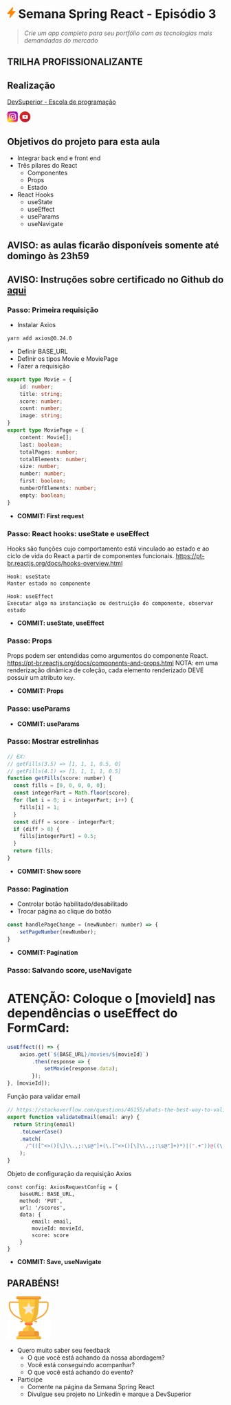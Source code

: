 # ![DevSuperior logo](https://raw.githubusercontent.com/devsuperior/bds-assets/main/ds/devsuperior-logo-small.png) Semana Spring React - Episódio 3
>  *Crie um app completo para seu portfólio com as tecnologias mais demandadas do mercado*
## TRILHA PROFISSIONALIZANTE

## Realização
[DevSuperior - Escola de programação](https://devsuperior.com.br)

[![DevSuperior no Instagram](https://raw.githubusercontent.com/devsuperior/bds-assets/main/ds/ig-icon.png)](https://instagram.com/devsuperior.ig)
[![DevSuperior no Youtube](https://raw.githubusercontent.com/devsuperior/bds-assets/main/ds/yt-icon.png)](https://youtube.com/devsuperior)

## Objetivos do projeto para esta aula
- Integrar back end e front end
- Três pilares do React
  - Componentes
  - Props
  - Estado
- React Hooks
  - useState
  - useEffect
  - useParams
  - useNavigate

## AVISO: as aulas ficarão disponíveis somente até domingo às 23h59

## AVISO: Instruções sobre certificado no Github do [aqui](https://github.com/devsuperior/sds-dsmovie/tree/main/_certificado)

### Passo: Primeira requisição

- Instalar Axios
```bash
yarn add axios@0.24.0
```
- Definir BASE_URL
- Definir os tipos Movie e MoviePage
- Fazer a requisição

```typescript
export type Movie = {
    id: number;
    title: string;
    score: number;
    count: number;
    image: string;
}
export type MoviePage = {
    content: Movie[];
    last: boolean;
    totalPages: number;
    totalElements: number;
    size: number;
    number: number;
    first: boolean;
    numberOfElements: number;
    empty: boolean;
}
```
- **COMMIT: First request**
### Passo: React hooks: useState e useEffect
Hooks são funções cujo comportamento está vinculado ao estado e ao ciclo de vida do React a partir de componentes funcionais.
https://pt-br.reactjs.org/docs/hooks-overview.html
```
Hook: useState
Manter estado no componente
```
```
Hook: useEffect
Executar algo na instanciação ou destruição do componente, observar estado
```
- **COMMIT: useState, useEffect**
### Passo: Props
Props podem ser entendidas como argumentos do componente React.
https://pt-br.reactjs.org/docs/components-and-props.html
NOTA: em uma renderização dinâmica de coleção, cada elemento renderizado DEVE possuir um atributo `key`.
- **COMMIT: Props**
### Passo: useParams
- **COMMIT: useParams**
### Passo: Mostrar estrelinhas
```js
// EX:
// getFills(3.5) => [1, 1, 1, 0.5, 0]
// getFills(4.1) => [1, 1, 1, 1, 0.5]
function getFills(score: number) {
  const fills = [0, 0, 0, 0, 0];
  const integerPart = Math.floor(score);
  for (let i = 0; i < integerPart; i++) {
    fills[i] = 1;
  }
  const diff = score - integerPart;
  if (diff > 0) {
    fills[integerPart] = 0.5;
  }
  return fills;
}
```


- **COMMIT: Show score**


### Passo: Pagination

- Controlar botão habilitado/desabilitado
- Trocar página ao clique do botão

```js
const handlePageChange = (newNumber: number) => {
    setPageNumber(newNumber);
}
```

- **COMMIT: Pagination**


### Passo: Salvando score, useNavigate

# ATENÇÃO: Coloque o [movieId] nas dependências o useEffect do FormCard:
```js
useEffect(() => {
    axios.get(`${BASE_URL}/movies/${movieId}`)
        .then(response => {
            setMovie(response.data);
        });
}, [movieId]);
```

Função para validar email

```javascript
// https://stackoverflow.com/questions/46155/whats-the-best-way-to-validate-an-email-address-in-javascript
export function validateEmail(email: any) {
  return String(email)
    .toLowerCase()
    .match(
      /^(([^<>()[\]\\.,;:\s@"]+(\.[^<>()[\]\\.,;:\s@"]+)*)|(".+"))@((\[[0-9]{1,3}\.[0-9]{1,3}\.[0-9]{1,3}\.[0-9]{1,3}\])|(([a-zA-Z\-0-9]+\.)+[a-zA-Z]{2,}))$/
    );
}
```

Objeto de configuração da requisição Axios

```
const config: AxiosRequestConfig = {
	baseURL: BASE_URL,
	method: 'PUT',
	url: '/scores',
	data: {
		email: email,
		movieId: movieId,
		score: score
	}
}
```

- **COMMIT: Save, useNavigate**



## PARABÉNS!

![Parabéns!](https://raw.githubusercontent.com/devsuperior/bds-assets/main/img/trophy.png)

- Quero muito saber seu feedback
  - O que você está achando da nossa abordagem?
  - Você está conseguindo acompanhar?
  - O que você está achando do evento?
- Participe
  - Comente na página da Semana Spring React
  - Divulgue seu projeto no Linkedin e marque a DevSuperior
